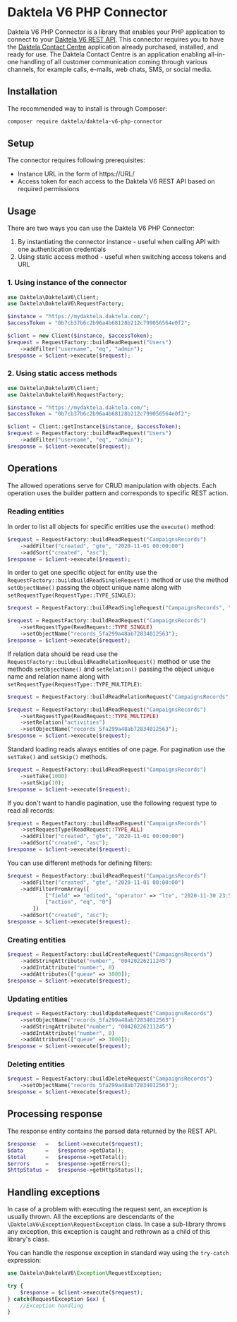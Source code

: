 # Daktela V6 PHP Connector

Daktela V6 PHP Connector is a library that enables your PHP application to connect to your [Daktela V6 REST API](https://customer.daktela.com/apihelp/v6/global/general-information). This connector requires you to have the [Daktela Contact Centre](https://daktela.com) application already purchased, installed, and ready for use. The Daktela Contact Centre is an application enabling all-in-one handling of all customer communication coming through various channels, for example calls, e-mails, web chats, SMS, or social media.

## Installation

The recommended way to install is through Composer:

```bash
composer require daktela/daktela-v6-php-connector
```

## Setup

The connector requires following prerequisites:

* Instance URL in the form of https://URL/
* Access token for each access to the Daktela V6 REST API based on required permissions

## Usage

There are two ways you can use the Daktela V6 PHP Connector:

1. By instantiating the connector instance - useful when calling API with one authentication credentials
2. Using static access method - useful when switching access tokens and URL

### 1. Using instance of the connector

```php
use Daktela\DaktelaV6\Client;
use Daktela\DaktelaV6\RequestFactory;

$instance = "https://mydaktela.daktela.com/";
$accessToken = "0b7cb37b6c2b96a4b68128b212c799056564e0f2";

$client = new Client($instance, $accessToken);
$request = RequestFactory::buildReadRequest("Users")
    ->addFilter("username", "eq", "admin");
$response = $client->execute($request);
```

### 2. Using static access methods

```php
use Daktela\DaktelaV6\Client;
use Daktela\DaktelaV6\RequestFactory;

$instance = "https://mydaktela.daktela.com/";
$accessToken = "0b7cb37b6c2b96a4b68128b212c799056564e0f2";

$client = Client::getInstance($instance, $accessToken);
$request = RequestFactory::buildReadRequest("Users")
    ->addFilter("username", "eq", "admin");
$response = $client->execute($request);
```

## Operations

The allowed operations serve for CRUD manipulation with objects. Each operation uses the builder pattern and corresponds
to specific REST action.

### Reading entities

In order to list all objects for specific entities use the `execute()` method:

```php
$request = RequestFactory::buildReadRequest("CampaignsRecords")
    ->addFilter("created", "gte", "2020-11-01 00:00:00")
    ->addSort("created", "asc");
$response = $client->execute($request);
```

In order to get one specific object for entity use the `RequestFactory::buildbuildReadSingleRequest()` method or use the
method `setObjectName()` passing the object unique name along with `setRequestType(RequestType::TYPE_SINGLE)`:

```php
$request = RequestFactory::buildReadSingleRequest("CampaignsRecords", "records_5fa299a48ab72834012563");

$request = RequestFactory::buildReadRequest("CampaignsRecords")
    ->setRequestType(ReadRequest::TYPE_SINGLE)
    ->setObjectName("records_5fa299a48ab72834012563");
$response = $client->execute($request);
```

If relation data should be read use the `RequestFactory::buildbuildReadRelationRequest()` method or use the
methods `setObjectName()` and `setRelation()` passing the object unique name and relation name along
with `setRequestType(RequestType::TYPE_MULTIPLE)`:

```php
$request = RequestFactory::buildReadRelationRequest("CampaignsRecords", "records_5fa299a48ab72834012563", "activities");

$request = RequestFactory::buildReadRequest("CampaignsRecords")
    ->setRequestType(ReadRequest::TYPE_MULTIPLE)
    ->setRelation("activities")
    ->setObjectName("records_5fa299a48ab72834012563");
$response = $client->execute($request);
```

Standard loading reads always entities of one page. For pagination use the `setTake()` and `setSkip()` methods.

```php
$request = RequestFactory::buildReadRequest("CampaignsRecords")
    ->setTake(1000)
    ->setSkip(10);
$response = $client->execute($request);
```

If you don't want to handle pagination, use the following request type to read all records:

```php
$request = RequestFactory::buildReadRequest("CampaignsRecords")
    ->setRequestType(ReadRequest::TYPE_ALL)
    ->addFilter("created", "gte", "2020-11-01 00:00:00")
    ->addSort("created", "asc");
$response = $client->execute($request);
```

You can use different methods for defining filters:

```php
$request = RequestFactory::buildReadRequest("CampaignsRecords")
    ->addFilter("created", "gte", "2020-11-01 00:00:00")
    ->addFilterFromArray([
            ["field" => "edited", "operator" => "lte", "2020-11-30 23:59:59"],
            ["action", "eq", "0"]
        ])
    ->addSort("created", "asc");
$response = $client->execute($request);
```

### Creating entities

```php
$request = RequestFactory::buildCreateRequest("CampaignsRecords")
    ->addStringAttribute("number", "00420226211245")
    ->addIntAttribute("number", 0)
    ->addAttributes(["queue" => 3000]);
$response = $client->execute($request);
```

### Updating entities

```php
$request = RequestFactory::buildUpdateRequest("CampaignsRecords")
    ->setObjectName("records_5fa299a48ab72834012563")
    ->addStringAttribute("number", "00420226211245")
    ->addIntAttribute("number", 0)
    ->addAttributes(["queue" => 3000]);
$response = $client->execute($request);
```

### Deleting entities

```php
$request = RequestFactory::buildDeleteRequest("CampaignsRecords")
    ->setObjectName("records_5fa299a48ab72834012563");
$response = $client->execute($request);
```

## Processing response

The response entity contains the parsed data returned by the REST API.

```php
$response   =   $client->execute($request);
$data       =   $response->getData();
$total      =   $response->getTotal();
$errors     =   $response->getErrors();
$httpStatus =   $response->getHttpStatus();
```

## Handling exceptions

In case of a problem with executing the request sent, an exception is usually thrown. All the exceptions are descendants
of the `\DaktelaV6\Exception\RequestException` class. In case a sub-library throws any exception, this exception is
caught and rethrown as a child of this library's class.

You can handle the response exception in standard way using the `try-catch` expression:

```php
use Daktela\DaktelaV6\Exception\RequestException;

try {
    $response = $client->execute($request);
} catch(RequestException $ex) {
    //Exception handling
}
```
